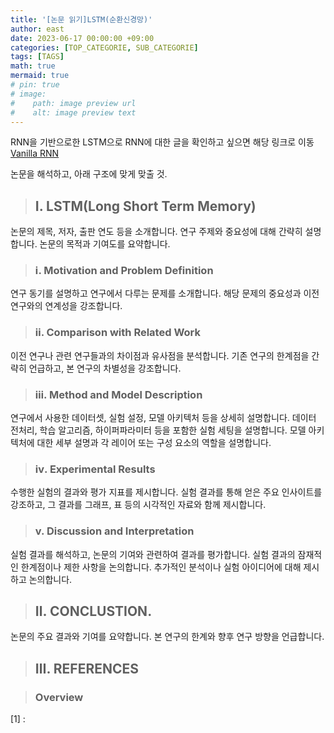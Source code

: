 ```yaml
---
title: '[논문 읽기]LSTM(순환신경망)'
author: east
date: 2023-06-17 00:00:00 +09:00
categories: [TOP_CATEGORIE, SUB_CATEGORIE]
tags: [TAGS]
math: true
mermaid: true
# pin: true
# image:
#    path: image preview url
#    alt: image preview text
---
```


RNN을 기반으로한 LSTM으로 RNN에 대한 글을 확인하고 싶으면 해당 링크로 이동
[Vanilla RNN](../RNN)


논문을 해석하고, 아래 구조에 맞게 맞출 것.


> ## Ⅰ. LSTM(Long Short Term Memory)

논문의 제목, 저자, 출판 연도 등을 소개합니다.
연구 주제와 중요성에 대해 간략히 설명합니다.
논문의 목적과 기여도를 요약합니다.

> ### ⅰ. Motivation and Problem Definition

연구 동기를 설명하고 연구에서 다루는 문제를 소개합니다.
해당 문제의 중요성과 이전 연구와의 연계성을 강조합니다.

> ### ⅱ. Comparison with Related Work

이전 연구나 관련 연구들과의 차이점과 유사점을 분석합니다.
기존 연구의 한계점을 간략히 언급하고, 본 연구의 차별성을 강조합니다.

> ### ⅲ. Method and Model Description

연구에서 사용한 데이터셋, 실험 설정, 모델 아키텍처 등을 상세히 설명합니다.
데이터 전처리, 학습 알고리즘, 하이퍼파라미터 등을 포함한 실험 세팅을 설명합니다.
모델 아키텍처에 대한 세부 설명과 각 레이어 또는 구성 요소의 역할을 설명합니다.

> ### ⅳ. Experimental Results

수행한 실험의 결과와 평가 지표를 제시합니다.
실험 결과를 통해 얻은 주요 인사이트를 강조하고, 그 결과를 그래프, 표 등의 시각적인 자료와 함께 제시합니다.

> ### ⅴ. Discussion and Interpretation

실험 결과를 해석하고, 논문의 기여와 관련하여 결과를 평가합니다.
실험 결과의 잠재적인 한계점이나 제한 사항을 논의합니다.
추가적인 분석이나 실험 아이디어에 대해 제시하고 논의합니다.

> ## Ⅱ. CONCLUSTION.

논문의 주요 결과와 기여를 요약합니다.
본 연구의 한계와 향후 연구 방향을 언급합니다.

> ## Ⅲ. REFERENCES

> ### Overview




[1] : 

<br><br>
---